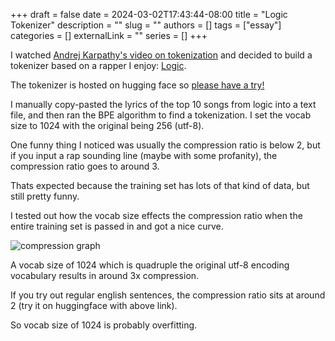+++
draft = false
date = 2024-03-02T17:43:44-08:00
title = "Logic Tokenizer"
description = ""
slug = ""
authors = []
tags = ["essay"]
categories = []
externalLink = ""
series = []
+++


I watched [Andrej Karpathy's video on tokenization](https://www.youtube.com/watch?v=zduSFxRajkE) and decided to build a tokenizer based on a rapper I enjoy: [Logic](https://music.youtube.com/channel/UCKC7Xqy0UXT370RvFR2kXYg).

The tokenizer is hosted on hugging face so [please have a try!](https://huggingface.co/spaces/clamepending/logic_tokenizer)

I manually copy-pasted the lyrics of the top 10 songs from logic into a text file, and then ran the BPE algorithm to find a tokenization. I set the vocab size to 1024 with the original being 256 (utf-8).

One funny thing I noticed was usually the compression ratio is below 2, but if you input a rap sounding line (maybe with some profanity), the compression ratio goes to around 3. 

Thats expected because the training set has lots of that kind of data, but still pretty funny.

I tested out how the vocab size effects the compression ratio when the entire training set is passed in and got a nice curve.

![compression graph](/img/vocabsizeVScompression.PNG)

A vocab size of 1024 which is quadruple the original utf-8 encoding vocabulary results in around 3x compression. 

If you try out regular english sentences, the compression ratio sits at around 2 (try it on huggingface with above link).

So vocab size of 1024 is probably overfitting.
